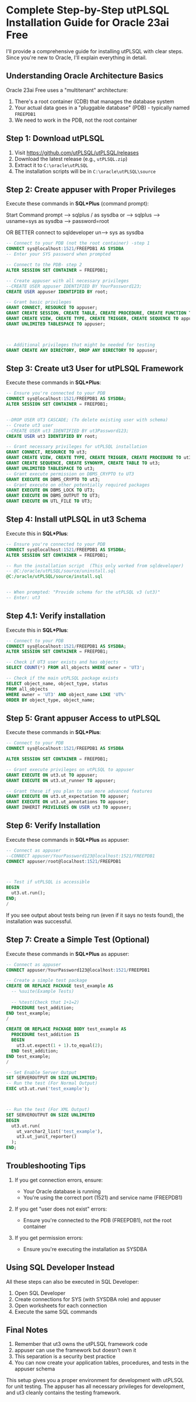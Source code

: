 # Complete Step-by-Step utPLSQL Installation Guide for Oracle 23ai Free

I'll provide a comprehensive guide for installing utPLSQL with clear steps. Since you're new to Oracle, 
I'll explain everything in detail.

## Understanding Oracle Architecture Basics

Oracle 23ai Free uses a "multitenant" architecture:
1. There's a root container (CDB) that manages the database system
2. Your actual data goes in a "pluggable database" (PDB) - typically named `FREEPDB1`
3. We need to work in the PDB, not the root container

## Step 1: Download utPLSQL

1. Visit https://github.com/utPLSQL/utPLSQL/releases
2. Download the latest release (e.g., `utPLSQL.zip`)
3. Extract it to `C:\oracle\utPLSQL`
4. The installation scripts will be in `C:\oracle\utPLSQL\source`

## Step 2: Create appuser with Proper Privileges

Execute these commands in **SQL*Plus** (command prompt):

Start Command prompt
 --> sqlplus / as sysdba
 or --> sqlplus --> usname=sys as sysdba --> password=root

OR BETTER
connect to sqldeveloper un--> sys as sysdba

```sql
-- Connect to your PDB (not the root container) -step 1
CONNECT sys@localhost:1521/FREEPDB1 AS SYSDBA
-- Enter your SYS password when prompted

-- Connect to the PDB- step 2
ALTER SESSION SET CONTAINER = FREEPDB1;

-- Create appuser with all necessary privileges
--CREATE USER appuser IDENTIFIED BY YourPassword123;
CREATE USER appuser IDENTIFIED BY root;

-- Grant basic privileges
GRANT CONNECT, RESOURCE TO appuser;
GRANT CREATE SESSION, CREATE TABLE, CREATE PROCEDURE, CREATE FUNCTION TO appuser;
GRANT CREATE VIEW, CREATE TYPE, CREATE TRIGGER, CREATE SEQUENCE TO appuser;
GRANT UNLIMITED TABLESPACE TO appuser;



-- Additional privileges that might be needed for testing
GRANT CREATE ANY DIRECTORY, DROP ANY DIRECTORY TO appuser;
```






## Step 3: Create ut3 User for utPLSQL Framework

Execute these commands in **SQL*Plus**:

```sql
-- Ensure you're connected to your PDB
CONNECT sys@localhost:1521/FREEPDB1 AS SYSDBA;
ALTER SESSION SET CONTAINER = FREEPDB1;


--DROP USER UT3 CASCADE; (To delete existing user with schema)
-- Create ut3 user
--CREATE USER ut3 IDENTIFIED BY ut3Password123;
CREATE USER ut3 IDENTIFIED BY root;

-- Grant necessary privileges for utPLSQL installation
GRANT CONNECT, RESOURCE TO ut3;
GRANT CREATE VIEW, CREATE TYPE, CREATE TRIGGER, CREATE PROCEDURE TO ut3;
GRANT CREATE SEQUENCE, CREATE SYNONYM, CREATE TABLE TO ut3;
GRANT UNLIMITED TABLESPACE TO ut3;
-- Grant execute permission on DBMS_CRYPTO to UT3
GRANT EXECUTE ON DBMS_CRYPTO TO ut3;
-- Grant execute on other potentially required packages
GRANT EXECUTE ON DBMS_LOCK TO UT3;
GRANT EXECUTE ON DBMS_OUTPUT TO UT3;
GRANT EXECUTE ON UTL_FILE TO UT3;
```











## Step 4: Install utPLSQL in ut3 Schema

Execute this in **SQL*Plus**:

```sql
-- Ensure you're connected to your PDB
CONNECT sys@localhost:1521/FREEPDB1 AS SYSDBA;
ALTER SESSION SET CONTAINER = FREEPDB1;

-- Run the installation script  (This only worked from sqldeveloper)
-- @C:/oracle/utPLSQL/source/uninstall.sql
@C:/oracle/utPLSQL/source/install.sql 


-- When prompted: "Provide schema for the utPLSQL v3 (ut3)"
-- Enter: ut3
```


## Step 4.1: Verify installation

Execute this in **SQL*Plus**:
```sql
-- Connect to your PDB
CONNECT sys@localhost:1521/FREEPDB1 AS SYSDBA;
ALTER SESSION SET CONTAINER = FREEPDB1;

-- Check if UT3 user exists and has objects
SELECT COUNT(*) FROM all_objects WHERE owner = 'UT3';

-- Check if the main utPLSQL package exists
SELECT object_name, object_type, status 
FROM all_objects 
WHERE owner = 'UT3' AND object_name LIKE 'UT%' 
ORDER BY object_type, object_name;
```





## Step 5: Grant appuser Access to utPLSQL

Execute these commands in **SQL*Plus**:

```sql
-- Connect to your PDB
CONNECT sys@localhost:1521/FREEPDB1 AS SYSDBA

ALTER SESSION SET CONTAINER = FREEPDB1;

-- Grant execute privileges on utPLSQL to appuser
GRANT EXECUTE ON ut3.ut TO appuser;
GRANT EXECUTE ON ut3.ut_runner TO appuser;

-- Grant these if you plan to use more advanced features
GRANT EXECUTE ON ut3.ut_expectation TO appuser;
GRANT EXECUTE ON ut3.ut_annotations TO appuser;
GRANT INHERIT PRIVILEGES ON USER ut3 TO appuser;
```

## Step 6: Verify Installation

Execute these commands in **SQL*Plus** as appuser:

```sql
-- Connect as appuser
--CONNECT appuser/YourPassword123@localhost:1521/FREEPDB1
CONNECT appuser/root@localhost:1521/FREEPDB1



-- Test if utPLSQL is accessible
BEGIN
  ut3.ut.run();
END;
/
```

If you see output about tests being run (even if it says no tests found), the installation was successful.

## Step 7: Create a Simple Test (Optional)

Execute these commands in **SQL*Plus** as appuser:

```sql
-- Connect as appuser
CONNECT appuser/YourPassword123@localhost:1521/FREEPDB1

-- Create a simple test package
CREATE OR REPLACE PACKAGE test_example AS
  -- %suite(Example Tests)
  
  -- %test(Check that 1+1=2)
  PROCEDURE test_addition;
END test_example;
/

CREATE OR REPLACE PACKAGE BODY test_example AS
  PROCEDURE test_addition IS
  BEGIN
    ut3.ut.expect(1 + 1).to_equal(2);
  END test_addition;
END test_example;
/

-- Set Enable Server Output
SET SERVEROUTPUT ON SIZE UNLIMITED;
-- Run the test (For Normal Output)
EXEC ut3.ut.run('test_example');



-- Run the test (For XML Output)
SET SERVEROUTPUT ON SIZE UNLIMITED
BEGIN
  ut3.ut.run(
    ut_varchar2_list('test_example'),
    ut3.ut_junit_reporter()
  );
END;

```

## Troubleshooting Tips

1. If you get connection errors, ensure:
   - Your Oracle database is running
   - You're using the correct port (1521) and service name (FREEPDB1)

2. If you get "user does not exist" errors:
   - Ensure you're connected to the PDB (FREEPDB1), not the root container

3. If you get permission errors:
   - Ensure you're executing the installation as SYSDBA

## Using SQL Developer Instead

All these steps can also be executed in SQL Developer:
1. Open SQL Developer
2. Create connections for SYS (with SYSDBA role) and appuser
3. Open worksheets for each connection
4. Execute the same SQL commands

## Final Notes

1. Remember that ut3 owns the utPLSQL framework code
2. appuser can use the framework but doesn't own it
3. This separation is a security best practice
4. You can now create your application tables, procedures, and tests in the appuser schema

This setup gives you a proper environment for development with utPLSQL for unit testing. The appuser has all necessary privileges for development, and ut3 cleanly contains the testing framework.